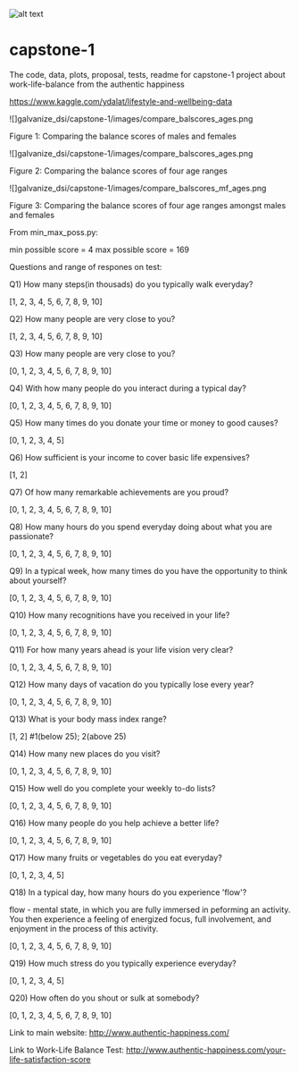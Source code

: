 ![alt text](http://www.authentic-happiness.com/_/rsrc/1514760169721/home/The%20Authentic%20Happiness%20Project%202018.jpg)

# capstone-1
The code, data, plots, proposal, tests, readme for capstone-1 project about work-life-balance from the authentic happiness

https://www.kaggle.com/ydalat/lifestyle-and-wellbeing-data

![]galvanize_dsi/capstone-1/images/compare_balscores_ages.png

Figure 1: Comparing the balance scores of males and females

![]galvanize_dsi/capstone-1/images/compare_balscores_ages.png

Figure 2: Comparing the balance scores of four age ranges

![]galvanize_dsi/capstone-1/images/compare_balscores_mf_ages.png

Figure 3: Comparing the balance scores of four age ranges amongst males and females

From min_max_poss.py:

min possible score = 4
max possible score = 169

Questions and range of respones on test:

Q1) How many steps(in thousads) do you typically walk everyday?

[1, 2, 3, 4, 5, 6, 7, 8, 9, 10]

Q2) How many people are very close to you?

[1, 2, 3, 4, 5, 6, 7, 8, 9, 10] 

Q3) How many people are very close to you?

[0, 1, 2, 3, 4, 5, 6, 7, 8, 9, 10]

Q4) With how many people do you interact during a typical day?

[0, 1, 2, 3, 4, 5, 6, 7, 8, 9, 10]

Q5) How many times do you donate your time or money to good causes?

[0, 1, 2, 3, 4, 5]

Q6) How sufficient is your income to cover basic life expensives?

[1, 2]

Q7) Of how many remarkable achievements are you proud?

[0, 1, 2, 3, 4, 5, 6, 7, 8, 9, 10]

Q8) How many hours do you spend everyday doing about what you are passionate?

[0, 1, 2, 3, 4, 5, 6, 7, 8, 9, 10]

Q9) In a typical week, how many times do you have the opportunity to think about yourself?

[0, 1, 2, 3, 4, 5, 6, 7, 8, 9, 10]

Q10) How many recognitions have you received in your life?

[0, 1, 2, 3, 4, 5, 6, 7, 8, 9, 10]

Q11) For how many years ahead is your life vision very clear?

[0, 1, 2, 3, 4, 5, 6, 7, 8, 9, 10]

Q12) How many days of vacation do you typically lose every year?

[0, 1, 2, 3, 4, 5, 6, 7, 8, 9, 10]

Q13) What is your body mass index range?

[1, 2] #1(below 25); 2(above 25)

Q14) How many new places do you visit?

[0, 1, 2, 3, 4, 5, 6, 7, 8, 9, 10]

Q15) How well do you complete your weekly to-do lists?

[0, 1, 2, 3, 4, 5, 6, 7, 8, 9, 10]

Q16) How many people do you help achieve a better life?

[0, 1, 2, 3, 4, 5, 6, 7, 8, 9, 10]

Q17) How many fruits or vegetables do you eat everyday?

[0, 1, 2, 3, 4, 5]

Q18) In a typical day, how many hours do you experience 'flow'?

flow - mental state, in which you are fully immersed in peforming an activity. You then experience a feeling of energized focus, full involvement, and enjoyment in the process of this activity.

[0, 1, 2, 3, 4, 5, 6, 7, 8, 9, 10]

Q19) How much stress do you typically experience everyday?

[0, 1, 2, 3, 4, 5]

Q20) How often do you shout or sulk at somebody?

[0, 1, 2, 3, 4, 5, 6, 7, 8, 9, 10]

Link to main website:
http://www.authentic-happiness.com/

Link to Work-Life Balance Test:
http://www.authentic-happiness.com/your-life-satisfaction-score
